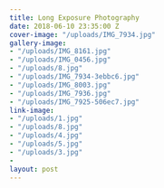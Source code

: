 ```yaml
---
title: Long Exposure Photography
date: 2018-06-10 23:35:00 Z
cover-image: "/uploads/IMG_7934.jpg"
gallery-image:
- "/uploads/IMG_8161.jpg"
- "/uploads/IMG_0456.jpg"
- "/uploads/8.jpg"
- "/uploads/IMG_7934-3ebbc6.jpg"
- "/uploads/IMG_8003.jpg"
- "/uploads/IMG_7936.jpg"
- "/uploads/IMG_7925-506ec7.jpg"
link-image:
- "/uploads/1.jpg"
- "/uploads/8.jpg"
- "/uploads/4.jpg"
- "/uploads/5.jpg"
- "/uploads/3.jpg"
- 
layout: post
---
```



